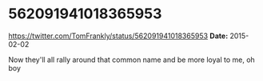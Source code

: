 # 562091941018365953
https://twitter.com/TomFrankly/status/562091941018365953
**Date:** 2015-02-02

Now they'll all rally around that common name and be more loyal to me, oh boy
